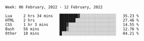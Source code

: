 <!--START_SECTION:waka-->
```text
Week: 06 February, 2022 - 12 February, 2022

Lua     2 hrs 34 mins   ████████▓░░░░░░░░░░░░░░░░   35.23 % 
HTML    2 hrs           ███████░░░░░░░░░░░░░░░░░░   27.46 % 
CSS     1 hr 3 mins     ███▓░░░░░░░░░░░░░░░░░░░░░   14.55 % 
Bash    56 mins         ███▒░░░░░░░░░░░░░░░░░░░░░   12.76 % 
Other   18 mins         █░░░░░░░░░░░░░░░░░░░░░░░░   04.21 % 
```
<!--END_SECTION:waka-->
